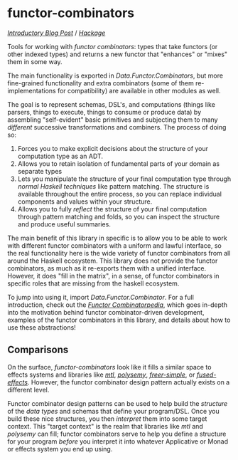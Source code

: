 functor-combinators
===================

*[Introductory Blog Post][combinatorpedia]* / *[Hackage][hackage]*

[combinatorpedia]: https://blog.jle.im/entry/functor-combinatorpedia.html
[hackage]: https://hackage.haskell.org/package/functor-combinators

Tools for working with *functor combinators*: types that take functors (or
other indexed types) and returns a new functor that "enhances" or "mixes" them
in some way.

The main functionality is exported in *Data.Functor.Combinators*, but more
fine-grained functionality and extra combinators (some of them
re-implementations for compatibility) are available in other modules as well.

The goal is to represent schemas, DSL's, and computations (things like parsers,
things to execute, things to consume or produce data) by assembling
"self-evident" basic primitives and subjecting them to many *different*
successive transformations and combiners.  The process of doing so:

1.  Forces you to make explicit decisions about the structure of your
    computation type as an ADT.
2.  Allows you to retain isolation of fundamental parts of your domain as
    separate types
3.  Lets you manipulate the structure of your final computation type through
    *normal Haskell techniques* like pattern matching.  The structure is
    available throughout the entire process, so you can replace individual
    components and values within your structure.
4.  Allows you to fully *reflect* the structure of your final computation
    through pattern matching and folds, so you can inspect the structure and
    produce useful summaries.

The main benefit of this library in specific is to allow you to be able to work
with different functor combinators with a uniform and lawful interface, so the
real functionality here is the wide variety of functor combinators from all
around the Haskell ecosystem.  This library does not provide the functor
combinators, as much as it re-exports them with a unified interface.  However,
it does "fill in the matrix", in a sense, of functor combinators in specific
roles that are missing from the haskell ecosystem.

To jump into using it, import *Data.Functor.Combinator*.  For a full
introduction, check out the *[Functor Combinatorpedia][combinatorpedia]*, which
goes in-depth into the motivation behind functor combinator-driven development,
examples of the functor combinators in this library, and details about how to
use these abstractions!

Comparisons
-----------

On the surface, *functor-combinators* look like it fills a similar space to
effects systems and libraries like *[mtl][]*, *[polysemy][]*,
*[freer-simple][]*, or *[fused-effects][]*.  However, the functor combinator
design pattern actually exists on a different level.

[mtl]: https://hackage.haskell.org/package/mtl
[polysemy]: https://hackage.haskell.org/package/polysemy
[freer-simple]: https://hackage.haskell.org/package/freer-simple
[fused-effects]: https://hackage.haskell.org/package/fused-effects

Functor combinator design patterns can be used to help build the *structure* of
the *data types* and schemas that define your program/DSL.  Once you build
these nice structures, you then *interpret* them into some target context. This
"target context" is the realm that libraries like *mtl* and *polysemy* can
fill; functor combinators serve to help you define a structure for your program
*before* you interpret it into whatever Applicative or Monad or effects system
you end up using.
